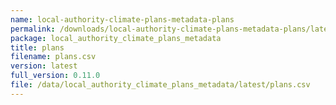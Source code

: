 ```yaml
---
name: local-authority-climate-plans-metadata-plans
permalink: /downloads/local-authority-climate-plans-metadata-plans/latest
package: local_authority_climate_plans_metadata
title: plans
filename: plans.csv
version: latest
full_version: 0.11.0
file: /data/local_authority_climate_plans_metadata/latest/plans.csv
---
```


